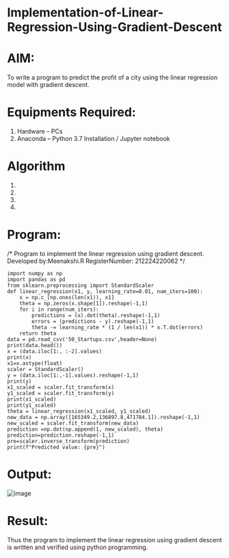 # Implementation-of-Linear-Regression-Using-Gradient-Descent

# AIM:
To write a program to predict the profit of a city using the linear regression model with gradient descent.

# Equipments Required:
1. Hardware – PCs
2. Anaconda – Python 3.7 Installation / Jupyter notebook

# Algorithm
1. 
2. 
3. 
4. 

# Program:
/*
Program to implement the linear regression using gradient descent.
Developed by:Meenakshi.R 
RegisterNumber: 212224220062
*/
```
import numpy as np
import pandas as pd
from sklearn.preprocessing import StandardScaler
def linear_regression(x1, y, learning_rate=0.01, num_iters=100):
    x = np.c_[np.ones(len(x1)), x1]
    theta = np.zeros(x.shape[1]).reshape(-1,1)
    for i in range(num_iters):
        predictions = (x).dot(theta).reshape(-1,1)
        errors = (predictions - y).reshape(-1,1)
        theta -= learning_rate * (1 / len(x1)) * x.T.dot(errors)
    return theta
data = pd.read_csv('50_Startups.csv',header=None)
print(data.head())
x = (data.iloc[1:, :-2].values)
print(x)
x1=x.astype(float)
scaler = StandardScaler()
y = (data.iloc[1:,-1].values).reshape(-1,1)
print(y)
x1_scaled = scaler.fit_transform(x)
y1_scaled = scaler.fit_transform(y)
print(x1_scaled)
print(y1_scaled)
theta = linear_regression(x1_scaled, y1_scaled)
new_data = np.array([165349.2,136897.8,471784.1]).reshape(-1,1)
new_scaled = scaler.fit_transform(new_data)
prediction =np.dot(np.append(1, new_scaled), theta)
prediction=prediction.reshape(-1,1)
pre=scaler.inverse_transform(prediction)
print(f"Predicted value: {pre}")
```
# Output:

![image](https://github.com/user-attachments/assets/7cecb65b-7c63-4c9e-9fee-08d672eb645d)

# Result:
Thus the program to implement the linear regression using gradient descent is written and verified using python programming.
